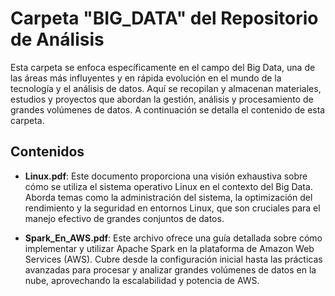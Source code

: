 # Carpeta "BIG_DATA" del Repositorio de Análisis

Esta carpeta se enfoca específicamente en el campo del Big Data, una de las áreas más influyentes y en rápida evolución en el mundo de la tecnología y el análisis de datos. Aquí se recopilan y almacenan materiales, estudios y proyectos que abordan la gestión, análisis y procesamiento de grandes volúmenes de datos. A continuación se detalla el contenido de esta carpeta.

## Contenidos

- **Linux.pdf**: Este documento proporciona una visión exhaustiva sobre cómo se utiliza el sistema operativo Linux en el contexto del Big Data. Aborda temas como la administración del sistema, la optimización del rendimiento y la seguridad en entornos Linux, que son cruciales para el manejo efectivo de grandes conjuntos de datos.

- **Spark_En_AWS.pdf**: Este archivo ofrece una guía detallada sobre cómo implementar y utilizar Apache Spark en la plataforma de Amazon Web Services (AWS). Cubre desde la configuración inicial hasta las prácticas avanzadas para procesar y analizar grandes volúmenes de datos en la nube, aprovechando la escalabilidad y potencia de AWS.


